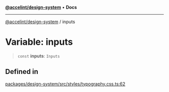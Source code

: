 [**@accelint/design-system**](../README.md) • **Docs**

***

[@accelint/design-system](../README.md) / inputs

# Variable: inputs

> `const` **inputs**: `Inputs`

## Defined in

[packages/design-system/src/styles/typography.css.ts:62](https://github.com/gohypergiant/standard-toolkit/blob/258694cea8ed8bbd956b3cf5da47c2c9debcf127/packages/design-system/src/styles/typography.css.ts#L62)
